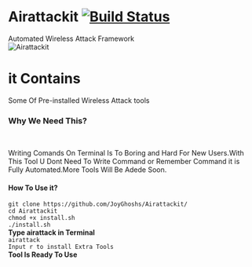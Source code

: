 # Airattackit  [![Build Status](https://travis-ci.org/dwyl/esta.svg?branch=master)](http://facebook.com/Youcantreadthis)
Automated Wireless Attack Framework<br/>
![Airattackit](https://i.ibb.co/58SsWMr/Screenshot-from-2019-03-16-04-51-16.png)
# it Contains
Some Of Pre-installed Wireless Attack tools<br/>
<h3>Why We Need This?</h3><br/>
<p>Writing Comands On Terminal Is To Boring and Hard For New Users.With This Tool U Dont Need To Write Command or Remember Command it is Fully Automated.More Tools Will Be Adede Soon.<br/></p>
<h4>How To Use it?<br/></h4>
<p><code>git clone https://github.com/JoyGhoshs/Airattackit/</code><br/>
  <code>cd Airattackit</code><br/>
  <code>chmod +x install.sh</code><br/>
  <code>./install.sh</code><br/>
  <b>Type airattack in Terminal</b><br/>
  <code>airattack</code><br/>
  <code>Input r to install Extra Tools<br/></code>
  <b>Tool Is Ready To Use</b>
</p>
